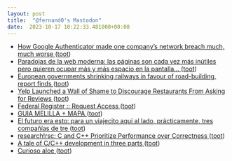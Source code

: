 ```yaml
---
layout: post
title:  "@fernand0's Mastodon"
date:  2023-10-17 10:22:33.481000+00:00
---
```

*  [How Google Authenticator made one company’s network breach much, much worse ](https://arstechnica.com/security/2023/09/how-google-authenticator-gave-attackers-one-companys-keys-to-the-kingdom) ([toot](https://mastodon.social/@fernand0/111249860423976908))
*  [Paradojas de la web moderna: las páginas son cada vez más inútiles pero quieren ocupar más y más espacio en la pantalla... ](https://mastodon.social/@fernand0/111249678272709530) ([toot](https://mastodon.social/@fernand0/111249678272709530))
*  [European governments shrinking railways in favour of road-building, report finds ](https://www.theguardian.com/world/2023/sep/19/european-governments-railways-road-building-report-motorways-funding-rai) ([toot](https://mastodon.social/@fernand0/111249673464088908))
*  [Yelp Launched a Wall of Shame to Discourage Restaurants From Asking for Reviews ](https://sf.eater.com/2023/10/5/23905125/yelp-wall-of-shame-review-incentiv) ([toot](https://mastodon.social/@fernand0/111249412302236952))
*  [Federal Register :: Request Access ](https://unblock.federalregister.gov) ([toot](https://mastodon.social/@fernand0/111249244238604966))
*  [GUIA MELILLA + MAPA ](https://fotografiasenmovimiento.wordpress.com/2023/10/02/guia-melilla-mapa) ([toot](https://mastodon.social/@fernand0/111249158750501210))
*  [El futuro era esto: para un viajecito aquí al lado, prácticamente, tres compañías de tre ](https://mastodon.social/@fernand0/111248471035790958) ([toot](https://mastodon.social/@fernand0/111248471035790958))
*  [research!rsc: C and C++ Prioritize Performance over Correctness ](https://research.swtch.com/u) ([toot](https://mastodon.social/@fernand0/111246075146845920))
*  [A tale of C/C++ development in three parts ](http://orodu.net/2023/08/20/cpp-in-three-parts.htm) ([toot](https://mastodon.social/@fernand0/111245860352644231))
*  [Curioso aloe ](https://avecesunafoto.wordpress.com/2023/10/16/curioso-aloe) ([toot](https://mastodon.social/@fernand0/111245811432202818))
